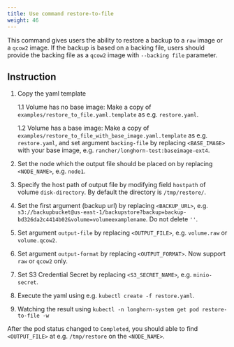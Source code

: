 ```yaml
---
title: Use command restore-to-file
weight: 46
---
```


This command gives users the ability to restore a backup to a `raw` image or a `qcow2` image. If the backup is based on a backing file, users should provide the backing file as a `qcow2` image with `--backing file` parameter.

## Instruction
1. Copy the yaml template

    1.1 Volume has no base image: Make a copy of `examples/restore_to_file.yaml.template` as e.g. `restore.yaml`.
    
    1.2 Volume has a base image: Make a copy of `examples/restore_to_file_with_base_image.yaml.template` as e.g. `restore.yaml`, and set argument `backing-file` by replacing `<BASE_IMAGE>` with your base image, e.g. `rancher/longhorn-test:baseimage-ext4`.
    
2. Set the node which the output file should be placed on by replacing `<NODE_NAME>`, e.g. `node1`.

3. Specify the host path of output file by modifying field `hostpath` of volume `disk-directory`. By default the directory is `/tmp/restore/`.

4. Set the first argument (backup url) by replacing `<BACKUP_URL>`, e.g. `s3://backupbucket@us-east-1/backupstore?backup=backup-bd326da2c4414b02&volume=volumeexamplename`. Do not delete `''`.

5. Set argument `output-file` by replacing `<OUTPUT_FILE>`, e.g. `volume.raw` or `volume.qcow2`.

6. Set argument `output-format` by replacing `<OUTPUT_FORMAT>`. Now support `raw` or `qcow2` only.

7. Set S3 Credential Secret by replacing `<S3_SECRET_NAME>`, e.g. `minio-secret`. 

8. Execute the yaml using e.g. `kubectl create -f restore.yaml`.

9. Watching the result using `kubectl -n longhorn-system get pod restore-to-file -w`

After the pod status changed to `Completed`, you should able to find `<OUTPUT_FILE>` at e.g. `/tmp/restore` on the `<NODE_NAME>`.
